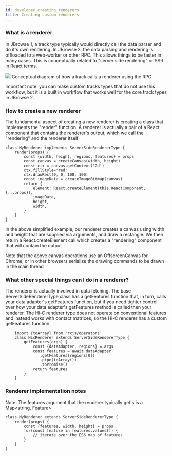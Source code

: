 ```yaml
---
id: developer_creating_renderers
title: Creating custom renderers
---
```


### What is a renderer

In JBrowse 1, a track type typically would directly call the data parser and do
it's own rendering. In JBrowse 2, the data parsing and rendering is offloaded
to a web-worker or other RPC. This allows things to be faster in many cases.
This is conceptually related to "server side rendering" or SSR in React terms.

![](/jb2/img/renderer.png)
Conceptual diagram of how a track calls a renderer using the RPC

Important note: you can make custom tracks types that do not use this workflow,
but it is a built in workflow that works well for the core track types in
JBrowse 2.

### How to create a new renderer

The fundamental aspect of creating a new renderer is creating a class that
implements the "render" function. A renderer is actually a pair of a React
component that contains the renderer's output, which we call the "rendering"
and the renderer itself

    class MyRenderer implements ServerSideRendererType {
        render(props) {
            const {width, height, regions, features} = props
            const canvas = createCanvas(width, height)
            const ctx = canvas.getContext('2d')
            ctx.fillStyle='red'
            ctx.drawRect(0, 0, 100, 100)
            const imageData = createImageBitmap(canvas)
            return {
                element: React.createElement(this.ReactComponent, {...props}),
                imageData,
                height,
                width,
            }
        }
    }

In the above simplified example, our renderer creates a canvas using width and
height that are supplied via arguments, and draw a rectangle. We then return a
React.createElement call which creates a "rendering" component that will
contain the output

Note that the above canvas operations use an OffscreenCanvas for Chrome, or in
other browsers serialize the drawing commands to be drawn in the main thread

### What other special things can I do in a renderer?

The renderer is actually involved in data fetching. The base
ServerSideRendererType class has a getFeatures function that, in turn, calls
your data adapter's getFeatures function, but if you need tighter control over
how your data adapter's getFeatures method is called then your renderer. The
Hi-C renderer type does not operate on conventional features and instead works
with contact matrices, so the Hi-C renderer has a custom getFeatures function

```
    import {toArray} from 'rxjs/operators'
    class HicRenderer extends ServerSideRendererType {
        getFeatures(args) {
            const {dataAdapter, regions} = args
            const features = await dataAdapter
               .getFeatures(regions[0])
               .pipe(toArray())
               .toPromise()
            return features
        }
    }

```

### Renderer implementation notes

Note: The features argument that the renderer typically get's is a Map<string,
Feature>

    class MyRenderer extends ServerSideRendererType {
        render(props) {
            const {features, width, height} = props
            for(const feature in features.values()) {
                // iterate over the ES6 map of features
            }
        }
    }
